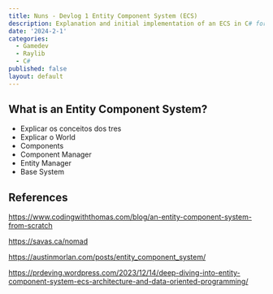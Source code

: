 ```yaml
---
title: Nuns - Devlog 1 Entity Component System (ECS)
description: Explanation and initial implementation of an ECS in C# for my Game. 
date: '2024-2-1'
categories:
  - Gamedev
  - Raylib 
  - C#
published: false
layout: default
---
```


## What is an Entity Component System?

- Explicar os conceitos dos tres
- Explicar o World
- Components
- Component Manager
- Entity Manager
- Base System





## References

https://www.codingwiththomas.com/blog/an-entity-component-system-from-scratch

https://savas.ca/nomad

https://austinmorlan.com/posts/entity_component_system/

https://prdeving.wordpress.com/2023/12/14/deep-diving-into-entity-component-system-ecs-architecture-and-data-oriented-programming/
